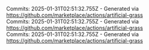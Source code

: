 Commits: 2025-01-31T02:51:32.755Z - Generated via https://github.com/marketplace/actions/artificial-grass
<br>
Commits: 2025-01-31T02:51:32.755Z - Generated via https://github.com/marketplace/actions/artificial-grass
<br>
Commits: 2025-01-31T02:51:32.755Z - Generated via https://github.com/marketplace/actions/artificial-grass
<br>
